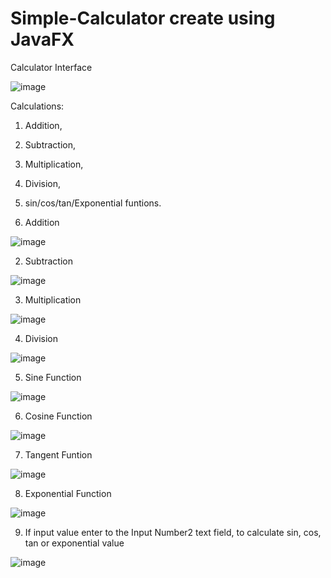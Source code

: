 # Simple-Calculator create using JavaFX

Calculator Interface

![image](https://user-images.githubusercontent.com/73025102/202221718-d3a3fc79-ad65-48a9-8a3e-01861a27a5ee.png)

Calculations:
  1. Addition,
  2. Subtraction,
  3. Multiplication,
  4. Division,
  6. sin/cos/tan/Exponential funtions.
  
  
1. Addition

![image](https://user-images.githubusercontent.com/73025102/202846962-a00b70b5-f60d-4dcd-aadb-77f0496771da.png)


2. Subtraction

![image](https://user-images.githubusercontent.com/73025102/202846977-400344d3-228e-4d25-887c-f2fbd62775d6.png)


3. Multiplication

![image](https://user-images.githubusercontent.com/73025102/202847002-2325a8fd-c7f1-436a-810f-ddfbfe25e82a.png)


4. Division

![image](https://user-images.githubusercontent.com/73025102/202847026-17b619fe-17cd-4772-8e88-b76090a9ab8d.png)


5. Sine Function

![image](https://user-images.githubusercontent.com/73025102/202847080-7f962a51-c48c-43a6-84a1-73e27d29a672.png)


6. Cosine Function

![image](https://user-images.githubusercontent.com/73025102/202847096-d11c6803-5aa4-4b41-aace-4d3eb3fc76ec.png)


7. Tangent Funtion

![image](https://user-images.githubusercontent.com/73025102/202847106-05705c6f-52b5-493f-b6ba-f85e61fb970e.png)


8. Exponential Function

![image](https://user-images.githubusercontent.com/73025102/202847175-5d509129-7e3a-4861-8588-167b225e3732.png)


9. If input value enter to the Input Number2 text field, to calculate sin, cos, tan or exponential value

![image](https://user-images.githubusercontent.com/73025102/202847229-d3f2a709-ea67-45e6-842a-4780f64c156c.png)
